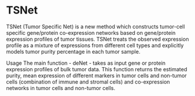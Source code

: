 # TSNet

TSNet (Tumor Specific Net) is a new method which constructs tumor-cell specific gene/protein co-expression networks based on gene/protein expression profiles of tumor tissues. TSNet treats the observed expression profile as a mixture of expressions from different cell types and explicitly models tumor purity percentage in each tumor sample.

Usage
The main function - deNet - takes as input gene or protein expression profiles of bulk tumor data. This function returns the estimated purity, mean expression of different markers in tumor cells and non-tumor cells (combination of immune and stromal cells) and co-expression networks in tumor cells and non-tumor cells.
